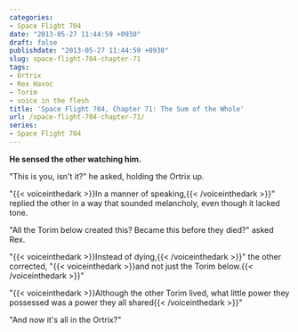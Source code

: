 ```yaml
---
categories:
- Space Flight 704
date: "2013-05-27 11:44:59 +0930"
draft: false
publishdate: "2013-05-27 11:44:59 +0930"
slug: space-flight-704-chapter-71
tags:
- Ortrix
- Rex Havoc
- Torim
- voice in the flesh
title: 'Space Flight 704, Chapter 71: The Sum of the Whole'
url: /space-flight-704-chapter-71/
series:
- Space Flight 704
---
```

**He sensed the other watching him.**

"This is you, isn't it?" he asked, holding the Ortrix up.

"{{< voiceinthedark >}}In a manner of speaking,{{< /voiceinthedark >}}" replied
the other in a way that sounded melancholy, even though it lacked tone.

"All the Torim below created this? Became this before they died?" asked
Rex.

"{{< voiceinthedark >}}Instead of dying,{{< /voiceinthedark >}}" the other
corrected, "{{< voiceinthedark >}}and not just the Torim
below.{{< /voiceinthedark >}}"

"{{< voiceinthedark >}}Although the other Torim lived, what little power
they possessed was a power they all shared{{< /voiceinthedark >}}"

"And now it's all in the Ortrix?"
